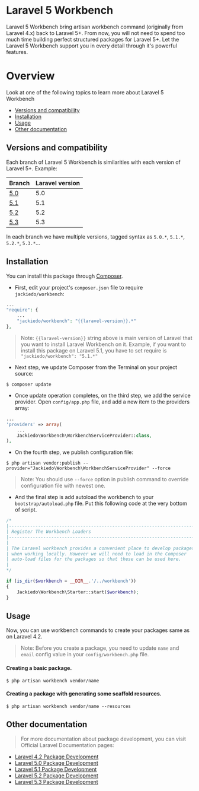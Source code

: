 # Laravel 5 Workbench

Laravel 5 Workbench bring artisan workbench command (originally from Laravel 4.x) back to Laravel 5+. From now, you will not need to spend too much time building perfect structured packages for Laravel 5+. Let the Laravel 5 Workbench support you in every detail through it's powerful features.

# Overview
Look at one of the following topics to learn more about Laravel 5 Workbench

* [Versions and compatibility](#versions-and-compatibility)
* [Installation](#installation)
* [Usage](#usage)
* [Other documentation](#other-documentation)

## Versions and compatibility

Each branch of Laravel 5 Workbench is similarities with each version of Laravel 5+. Example:

| Branch                                                | Laravel version  |
| ----------------------------------------------------- | ---------------- |
| [5.0](https://github.com/JackieDo/workbench/tree/5.0) | 5.0              |
| [5.1](https://github.com/JackieDo/workbench/tree/5.1) | 5.1              |
| [5.2](https://github.com/JackieDo/workbench/tree/5.2) | 5.2              |
| [5.3](https://github.com/JackieDo/workbench/tree/5.3) | 5.3              |

In each branch we have multiple versions, tagged syntax as `5.0.*`, `5.1.*`, `5.2.*`, `5.3.*`...

## Installation

You can install this package through [Composer](https://getcomposer.org).

- First, edit your project's `composer.json` file to require `jackiedo/workbench`:

```php
...
"require": {
    ...
    "jackiedo/workbench": "{{laravel-version}}.*"
},
```

> Note: `{{laravel-version}}` string above is main version of Laravel that you want to install Laravel Workbench on it. Example, if you want to install this package on Laravel 5.1, you have to set require is `"jackiedo/workbench": "5.1.*"`

- Next step, we update Composer from the Terminal on your project source:

```shell
$ composer update
```

- Once update operation completes, on the third step, we add the service provider. Open `config/app.php` file, and add a new item to the providers array:

```php
...
'providers' => array(
    ...
    Jackiedo\Workbench\WorkbenchServiceProvider::class,
),
```

- On the fourth step, we publish configuration file:

```shell
$ php artisan vendor:publish --provider="Jackiedo\Workbench\WorkbenchServiceProvider" --force
```

> Note: You should use `--force` option in publish command to override configuration file with newest one.

- And the final step is add autoload the workbench to your `bootstrap/autoload.php` file. Put this following code at the very bottom of script.

```php
/*
|--------------------------------------------------------------------------
| Register The Workbench Loaders
|--------------------------------------------------------------------------
|
| The Laravel workbench provides a convenient place to develop packages
| when working locally. However we will need to load in the Composer
| auto-load files for the packages so that these can be used here.
|
*/

if (is_dir($workbench = __DIR__.'/../workbench'))
{
    Jackiedo\Workbench\Starter::start($workbench);
}
```

## Usage

Now, you can use workbench commands to create your packages same as on Laravel 4.2.

> Note: Before you create a package, you need to update `name` and `email` config value in your `config/workbench.php` file.

#### Creating a basic package.

```shell
$ php artisan workbench vendor/name
```

#### Creating a package with generating some scaffold resources.

```shell
$ php artisan workbench vendor/name --resources
```

## Other documentation

> For more documentation about package development, you can visit Official Laravel Documentation pages:

- [Laravel 4.2 Package Development](https://laravel.com/docs/4.2/packages)
- [Laravel 5.0 Package Development](https://laravel.com/docs/5.0/packages)
- [Laravel 5.1 Package Development](https://laravel.com/docs/5.1/packages)
- [Laravel 5.2 Package Development](https://laravel.com/docs/5.2/packages)
- [Laravel 5.3 Package Development](https://laravel.com/docs/5.3/packages)